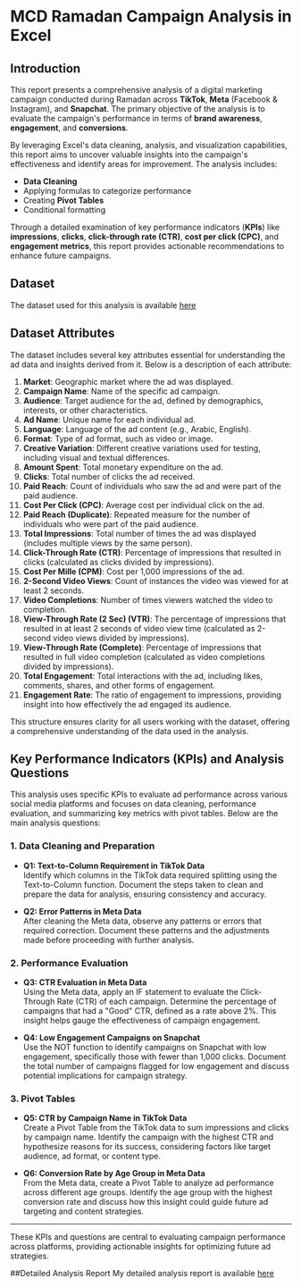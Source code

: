 # MCD Ramadan Campaign Analysis in Excel

## Introduction

This report presents a comprehensive analysis of a digital marketing campaign conducted during Ramadan across **TikTok**, **Meta** (Facebook & Instagram), and **Snapchat**. The primary objective of the analysis is to evaluate the campaign's performance in terms of **brand awareness**, **engagement**, and **conversions**.

By leveraging Excel's data cleaning, analysis, and visualization capabilities, this report aims to uncover valuable insights into the campaign's effectiveness and identify areas for improvement. The analysis includes:

- **Data Cleaning**
- Applying formulas to categorize performance
- Creating **Pivot Tables**
- Conditional formatting

Through a detailed examination of key performance indicators (**KPIs**) like **impressions**, **clicks**, **click-through rate (CTR)**, **cost per click (CPC)**, and **engagement metrics**, this report provides actionable recommendations to enhance future campaigns.

## Dataset
The dataset used for this analysis is available [here](https://github.com/ahsanfarooq1/Ramadan_compaign_in_excel/blob/main/V4%20-%20MCD%20-%20Ramadan%20Campaign%20-%20Report%20(1).xlsx)

## Dataset Attributes

The dataset includes several key attributes essential for understanding the ad data and insights derived from it. Below is a description of each attribute:

1. **Market**: Geographic market where the ad was displayed.
2. **Campaign Name**: Name of the specific ad campaign.
3. **Audience**: Target audience for the ad, defined by demographics, interests, or other characteristics.
4. **Ad Name**: Unique name for each individual ad.
5. **Language**: Language of the ad content (e.g., Arabic, English).
6. **Format**: Type of ad format, such as video or image.
7. **Creative Variation**: Different creative variations used for testing, including visual and textual differences.
8. **Amount Spent**: Total monetary expenditure on the ad.
9. **Clicks**: Total number of clicks the ad received.
10. **Paid Reach**: Count of individuals who saw the ad and were part of the paid audience.
11. **Cost Per Click (CPC)**: Average cost per individual click on the ad.
12. **Paid Reach (Duplicate)**: Repeated measure for the number of individuals who were part of the paid audience.
13. **Total Impressions**: Total number of times the ad was displayed (includes multiple views by the same person).
14. **Click-Through Rate (CTR)**: Percentage of impressions that resulted in clicks (calculated as clicks divided by impressions).
15. **Cost Per Mille (CPM)**: Cost per 1,000 impressions of the ad.
16. **2-Second Video Views**: Count of instances the video was viewed for at least 2 seconds.
17. **Video Completions**: Number of times viewers watched the video to completion.
18. **View-Through Rate (2 Sec) (VTR)**: The percentage of impressions that resulted in at least 2 seconds of video view time (calculated as 2-second video views divided by impressions).
19. **View-Through Rate (Complete)**: Percentage of impressions that resulted in full video completion (calculated as video completions divided by impressions).
20. **Total Engagement**: Total interactions with the ad, including likes, comments, shares, and other forms of engagement.
21. **Engagement Rate**: The ratio of engagement to impressions, providing insight into how effectively the ad engaged its audience.

This structure ensures clarity for all users working with the dataset, offering a comprehensive understanding of the data used in the analysis.

## Key Performance Indicators (KPIs) and Analysis Questions

This analysis uses specific KPIs to evaluate ad performance across various social media platforms and focuses on data cleaning, performance evaluation, and summarizing key metrics with pivot tables. Below are the main analysis questions:

### 1. Data Cleaning and Preparation

- **Q1: Text-to-Column Requirement in TikTok Data**  
  Identify which columns in the TikTok data required splitting using the Text-to-Column function. Document the steps taken to clean and prepare the data for analysis, ensuring consistency and accuracy.

- **Q2: Error Patterns in Meta Data**  
  After cleaning the Meta data, observe any patterns or errors that required correction. Document these patterns and the adjustments made before proceeding with further analysis.

### 2. Performance Evaluation

- **Q3: CTR Evaluation in Meta Data**  
  Using the Meta data, apply an IF statement to evaluate the Click-Through Rate (CTR) of each campaign. Determine the percentage of campaigns that had a "Good" CTR, defined as a rate above 2%. This insight helps gauge the effectiveness of campaign engagement.

- **Q4: Low Engagement Campaigns on Snapchat**  
  Use the NOT function to identify campaigns on Snapchat with low engagement, specifically those with fewer than 1,000 clicks. Document the total number of campaigns flagged for low engagement and discuss potential implications for campaign strategy.

### 3. Pivot Tables

- **Q5: CTR by Campaign Name in TikTok Data**  
  Create a Pivot Table from the TikTok data to sum impressions and clicks by campaign name. Identify the campaign with the highest CTR and hypothesize reasons for its success, considering factors like target audience, ad format, or content type.

- **Q6: Conversion Rate by Age Group in Meta Data**  
  From the Meta data, create a Pivot Table to analyze ad performance across different age groups. Identify the age group with the highest conversion rate and discuss how this insight could guide future ad targeting and content strategies.

---

These KPIs and questions are central to evaluating campaign performance across platforms, providing actionable insights for optimizing future ad strategies.

##Detailed Analysis Report 
My detailed analysis report is available [here](https://github.com/ahsanfarooq1/Ramadan_compaign_in_excel/blob/main/Excel%20portfolio%20by%20Ahsan.pdf)

